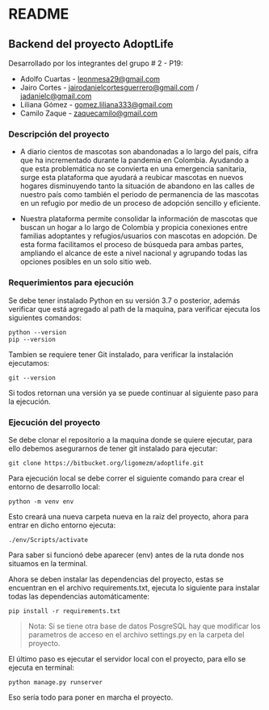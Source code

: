 # README #

## Backend del proyecto AdoptLife

Desarrollado por los integrantes del grupo # 2 - P19:
- Adolfo Cuartas - leonmesa29@gmail.com
- Jairo Cortes - jairodanielcortesguerrero@gmail.com / jadanielc@gmail.com
- Liliana Gómez - gomez.liliana333@gmail.com
- Camilo Zaque - zaquecamilo@gmail.com

### Descripción del proyecto
- A diario cientos de mascotas son abandonadas a lo largo del país, cifra que ha incrementado durante la pandemia en Colombia. Ayudando a que esta problemática no se convierta en una emergencia sanitaria, surge esta plataforma que ayudará a reubicar mascotas en nuevos hogares disminuyendo tanto la situación de abandono en las calles de nuestro país como también el periodo de permanencia de las mascotas en un refugio por medio de un proceso de adopción sencillo y eficiente. 

- Nuestra plataforma permite consolidar la información de mascotas que buscan un hogar a lo largo de Colombia y propicia conexiones entre familias adoptantes y refugios/usuarios con mascotas en adopción. De esta forma facilitamos el proceso de búsqueda para ambas partes, ampliando el alcance de este a nivel nacional y agrupando todas las opciones posibles en un solo sitio web.

### Requerimientos para ejecución
Se debe tener instalado Python en su versión 3.7 o posterior, además verificar que está agregado al path de la maquina, para verificar ejecuta los siguientes comandos:
~~~
python --version
pip --version  
~~~
Tambien se requiere tener Git instalado, para verificar la instalación ejecutamos:
~~~
git --version  
~~~
Si todos retornan una versión ya se puede continuar al siguiente paso para la ejecución.

### Ejecución del proyecto
Se debe clonar el repositorio a la maquina donde se quiere ejecutar, para ello debemos asegurarnos de tener git instalado para ejecutar:
~~~
git clone https://bitbucket.org/ligomezm/adoptlife.git
~~~

Para ejecución local se debe correr el siguiente comando para crear el entorno de desarrollo local:

~~~
python -m venv env
~~~

Esto creará una nueva carpeta nueva en la raiz del proyecto, ahora para entrar en dicho entorno ejecuta:
~~~
./env/Scripts/activate
~~~
Para saber si funcionó debe aparecer (env) antes de la ruta donde nos situamos en la terminal.

Ahora se deben instalar las dependencias del proyecto, estas se encuentran en el archivo requirements.txt, ejecuta lo siguiente para instalar todas las dependencias automáticamente:
~~~
pip install -r requirements.txt
~~~

> Nota: Si se tiene otra base de datos PosgreSQL hay que modificar los parametros de acceso en el archivo settings.py en la carpeta del proyecto.

El último paso es ejecutar el servidor local con el proyecto, para ello se ejecuta en terminal:
~~~
python manage.py runserver  
~~~

Eso sería todo para poner en marcha el proyecto.